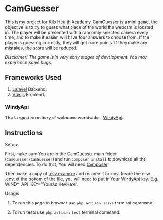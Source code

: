 # CamGuesser
This is my project for Kilo Health Academy. CamGuesser is a mini game, the objective is to try to guess what place of the world the webcam is located in.
The player will be presented with a randomly selected camera every time, and to make it easier, will have four answers to choose from. If the player
is guessing correctly, they will get more points. If they make any mistakes, the score will be reduced.

*Disclaimer! The game is in very early stages of development. You may experience some bugs.*

## Frameworks Used

1. [Laravel](https://laravel.com/) Backend.
2. [Vue.js](https://vuejs.org/) Frontend.

### WindyApi

The Largest repository of webcams worldwide - [WindyApi](https://api.windy.com/webcams).

## Instructions

Setup:

First, make sure You are in the CamGuesser main folder (```CamGuesser/CamGuesser```) and run ```composer install``` to download all the dependencies.
To do that, You will need [Composer](https://getcomposer.org/).

Then make a copy of [.env.example](/CamGuesser/.env.example) and rename it to .env. Inside the new .env, at the bottom of the file, you will need to put in Your WindyApi key. 
E.g. WINDY_API_KEY="YourApiKeyHere"

Usage:

1. To run this page in browser use ```php artisan serve``` terminal command.

2. To run tests use ```php artisan test``` terminal command.